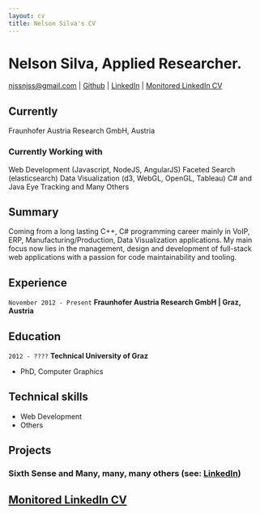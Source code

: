 ```yaml
---
layout: cv
title: Nelson Silva's CV
---
```


# Nelson Silva, Applied Researcher.

<!-- <div id="webaddress">
<a href="mailto:njssnjss@gmail.com">njssnjss@gmail.com</a>
|
<i class="fa fa-github"></i> <a href="http://github.com/njss">njss</a>
|
<i class="fa fa-linkedin"></i> <a href="https://www.linkedin.com/in/nelsonsilva">nelsonsilva</a>
</div> -->

<div id="webaddress">
<a href="mailto:njssnjss@gmail.com">njssnjss@gmail.com</a>
|
<i class="fa fa-github"></i> <a href="http://github.com/njss">Github</a>
|
<i class="fa fa-linkedin"></i> <a href="https://at.linkedin.com/in/nelsonjesussilveriosilva">LinkedIn</a>
|
<i class="fa fa-linkedin"></i> <a href="https://view.attach.io/Vy1tDRsIx">Monitored LinkedIn CV</a>
</div>


## Currently

Fraunhofer Austria Research GmbH, Austria

### Currently Working with

Web Development (Javascript, NodeJS, AngularJS)
Faceted Search (elasticsearch)
Data Visualization (d3, WebGL, OpenGL, Tableau)
C# and Java
Eye Tracking
and
Many Others 

## Summary

Coming from a long lasting C++, C# programming career mainly in VoIP, ERP, Manufacturing/Production, Data Visualization applications.
My main focus now lies in the management, design and development of full-stack web applications with a passion for code maintainability and tooling.

## Experience

`November 2012 - Present`
__Fraunhofer Austria Research GmbH | Graz, Austria__

## Education

  `2012 - ????`
__Technical University of Graz__

- PhD, Computer Graphics

## Technical skills

* Web Development
* Others

## Projects

### Sixth Sense and Many, many, many others (see: <i class="fa fa-linkedin"></i> <a href="https://at.linkedin.com/in/nelsonjesussilveriosilva">LinkedIn</a>)

## <i class="fa fa-linkedin"></i> <a href="https://view.attach.io/Vy1tDRsIx">Monitored LinkedIn CV</a>

